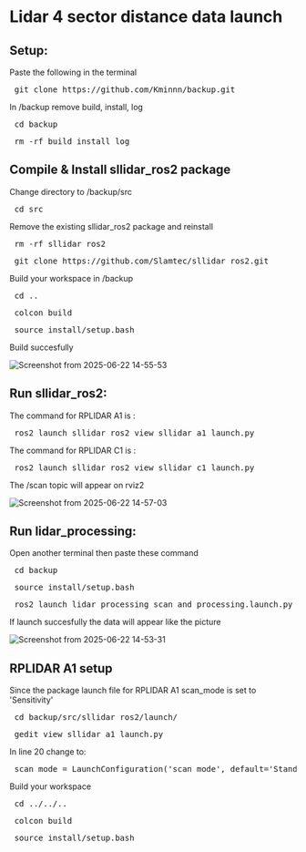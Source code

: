 # Lidar 4 sector distance data launch

## Setup:
Paste the following in the terminal
<pre lang="markdown"> git clone https://github.com/Kminnn/backup.git  </pre>

In /backup remove build, install, log
<pre lang="markdown"> cd backup  </pre>

<pre lang="markdown"> rm -rf build install log </pre>

## Compile & Install sllidar_ros2 package

Change directory to /backup/src
<pre lang="markdown"> cd src  </pre>

Remove the existing sllidar_ros2 package and reinstall
<pre lang="markdown"> rm -rf sllidar_ros2  </pre>
<pre lang="markdown"> git clone https://github.com/Slamtec/sllidar_ros2.git </pre>

Build your workspace in /backup
<pre lang="markdown"> cd .. </pre>
<pre lang="markdown"> colcon build </pre>
<pre lang="markdown"> source install/setup.bash </pre>

Build succesfully

![Screenshot from 2025-06-22 14-55-53](https://github.com/user-attachments/assets/ad630285-f96a-4440-a5ea-e810eac316b4)


## Run sllidar_ros2:

The command for RPLIDAR A1 is :
<pre lang="markdown"> ros2 launch sllidar_ros2 view_sllidar_a1_launch.py </pre>

The command for RPLIDAR C1 is :
<pre lang="markdown"> ros2 launch sllidar_ros2 view_sllidar_c1_launch.py </pre>

The /scan topic will appear on rviz2

![Screenshot from 2025-06-22 14-57-03](https://github.com/user-attachments/assets/3b9448bd-6363-4e17-8c85-c41a286be303)


## Run lidar_processing:

Open another terminal then paste these command
<pre lang="markdown"> cd backup </pre>
<pre lang="markdown"> source install/setup.bash </pre>
<pre lang="markdown"> ros2 launch lidar_processing scan_and_processing.launch.py </pre>

If launch succesfully the data will appear like the picture

![Screenshot from 2025-06-22 14-53-31](https://github.com/user-attachments/assets/fea0217c-ffb1-48ea-a8b3-1121865c8aab)




## RPLIDAR A1 setup

Since the package launch file for RPLIDAR A1 scan_mode is set to 'Sensitivity'
<pre lang="markdown"> cd backup/src/sllidar_ros2/launch/ </pre>
<pre lang="markdown"> gedit view_sllidar_a1_launch.py </pre>

In line 20 change to:
<pre lang="markdown"> scan_mode = LaunchConfiguration('scan_mode', default='Standard') </pre>

Build your workspace
<pre lang="markdown"> cd ../../.. </pre>
<pre lang="markdown"> colcon build  </pre>
<pre lang="markdown"> source install/setup.bash </pre>

